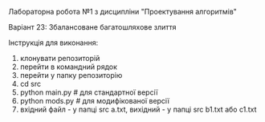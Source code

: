 Лабораторна робота №1 з дисципліни "Проектування алгоритмів"

Варіант 23: Збалансоване багатошляхове злиття

Інструкція для виконання:

1. клонувати репозиторій
2. перейти в командний рядок
3. перейти у папку репозиторію
4. сd src
5. python main.py # для стандартної версії
6. python mods.py # для модифікованої версії
7. вхідний файл - у папці src a.txt, вихідний - у папці src b1.txt або с1.txt
